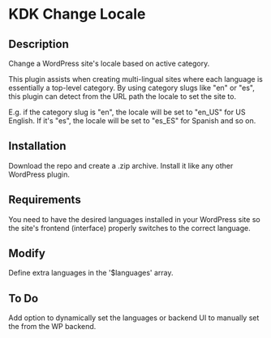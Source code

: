 # KDK Change Locale

## Description
Change a WordPress site's locale based on active category.

This plugin assists when creating multi-lingual sites where each language is essentially a top-level category. By using category slugs like "en" or "es", this plugin can detect from the URL path the locale to set the site to.

E.g. if the category slug is "en", the locale will be set to "en_US" for US English. If it's "es", the locale will be set to "es_ES" for Spanish and so on.

## Installation
Download the repo and create a .zip archive. Install it like any other WordPress plugin.

## Requirements
You need to have the desired languages installed in your WordPress site so the site's frontend (interface) properly switches to the correct language.

## Modify
Define extra languages in the '$languages' array.

## To Do
Add option to dynamically set the languages or backend UI to manually set the from the WP backend.
